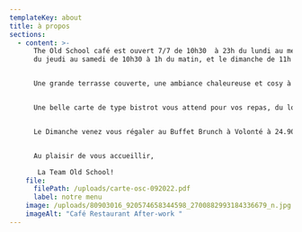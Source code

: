 ```yaml
---
templateKey: about
title: à propos
sections:
  - content: >-
      The Old School café est ouvert 7/7 de 10h30  à 23h du lundi au mercredi,
      du jeudi au samedi de 10h30 à 1h du matin, et le dimanche de 11h à 18h.


      Une grande terrasse couverte, une ambiance chaleureuse et cosy à l'intérieur, on peut y boire un verre et manger une planche !


      Une belle carte de type bistrot vous attend pour vos repas, du local fait maison, mais surtout raffiné et gourmand.


      Le Dimanche venez vous régaler au Buffet Brunch à Volonté à 24.90€ pour finir le week-end en beauté , boissons chaudes et jus inclus.


      Au plaisir de vous accueillir,

       La Team Old School!
    file:
      filePath: /uploads/carte-osc-092022.pdf
      label: notre menu
    image: /uploads/80903016_920574658344598_2700882993184336679_n.jpg
    imageAlt: "Café Restaurant After-work "
---
```

